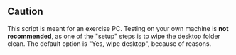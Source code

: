 ## Caution
This script is meant for an exercise PC. 
Testing on your own machine is **not recommended**, as one of the "setup" steps is to wipe the desktop folder clean. 
The default option is "Yes, wipe desktop", because of reasons. 
